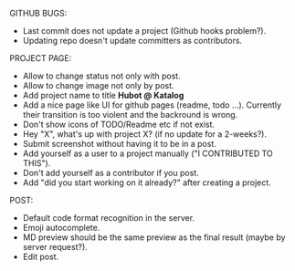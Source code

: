 GITHUB BUGS:
 * Last commit does not update a project (Github hooks problem?).
 * Updating repo doesn't update committers as contributors.

PROJECT PAGE:
 * Allow to change status not only with post. 
 * Allow to change image not only by post.
 * Add project name to title **Hubot @ Katalog**
 * Add a nice page like UI for github pages (readme, todo ...). Currently their transition is too violent and the backround is wrong.
 * Don't show icons of TODO/Readme etc if not exist.
 * Hey "X", what's up with project X? (if no update for a 2-weeks?).
 * Submit screenshot without having it to be in a post.
 * Add yourself as a user to a project manually ("I CONTRIBUTED TO THIS").
 * Don't add yourself as a contributor if you post.
 * Add "did you start working on it already?" after creating a project.

POST:
   * Default code format recognition in the server.
   * Emoji autocomplete.
   * MD preview should be the same preview as the final result (maybe by server request?).
   * Edit post.
